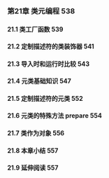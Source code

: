 ### 第21章 类元编程 538
#### 21.1 类工厂函数 539
#### 21.2 定制描述符的类装饰器 541
#### 21.3 导入时和运行时比较 543
#### 21.4 元类基础知识 547
#### 21.5 定制描述符的元类 552
#### 21.6 元类的特殊方法 __prepare__ 554
#### 21.7 类作为对象 556
#### 21.8 本章小结 557
#### 21.9 延伸阅读 557